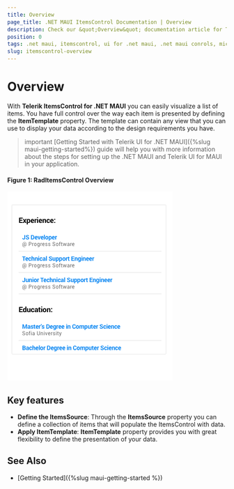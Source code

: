 ```yaml
---
title: Overview
page_title: .NET MAUI ItemsControl Documentation | Overview
description: Check our &quot;Overview&quot; documentation article for Telerik ItemsControl for .NET MAUI.
position: 0
tags: .net maui, itemscontrol, ui for .net maui, .net maui conrols, microsoft .net maui
slug: itemscontrol-overview
---
```


# Overview

With **Telerik ItemsControl for .NET MAUI** you can easily visualize a list of items. You have full control over the way each item is presented by defining the **ItemTemplate** property. The template can contain any view that you can use to display your data according to the design requirements you have.

>important [Getting Started with Telerik UI for .NET MAUI]({%slug maui-getting-started%}) guide will help you with more information about the steps for setting up the .NET MAUI and Telerik UI for MAUI in your application.

#### Figure 1: RadItemsControl Overview
![ItemsControl Overview](images/itemscontrol-overview.png "ItemsControl Overview")

## Key features

* **Define the ItemsSource**: Through the **ItemsSource** property you can define a collection of items that will populate the ItemsControl with data.
* **Apply ItemTemplate**: **ItemTemplate** property provides you with great flexibility to define the presentation of your data. 

## See Also

- [Getting Started]({%slug maui-getting-started %})
